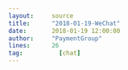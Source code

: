 ```yaml
---
layout:     source 
title:      "2018-01-19-WeChat"
date:       2018-01-19 12:00:00
author:     "PaymentGroup"
lines:      26 
tag:		  [chat]
---
```

